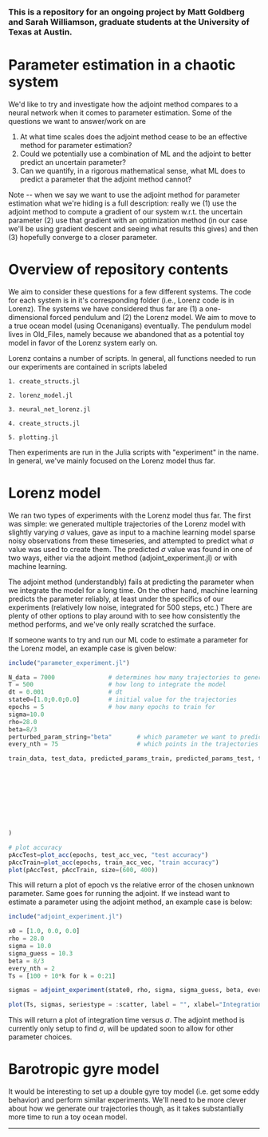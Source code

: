 ### This is a repository for an ongoing project by Matt Goldberg and Sarah Williamson, graduate students at the University of Texas at Austin. 

# Parameter estimation in a chaotic system 

We'd like to try and investigate how the adjoint method compares to a neural network when it comes to parameter estimation. Some of the questions we want to answer/work on are  

1. At what time scales does the adjoint method cease to be an effective method for parameter estimation? 
2. Could we potentially use a combination of ML and the adjoint to better predict an uncertain parameter?
3. Can we quantify, in a rigorous mathematical sense, what ML does to predict a parameter that the adjoint method cannot?

Note -- when we say we want to use the adjoint method for parameter estimation what we're hiding is a full description: really we (1) use the adjoint method to compute a gradient of our system w.r.t. the uncertain parameter (2) use that gradient with an optimization method (in our case we'll be using gradient descent and seeing what results this gives) and then (3) hopefully converge to a closer parameter. 

# Overview of repository contents

We aim to consider these questions for a few different systems. The code for each system is in it's corresponding folder (i.e., Lorenz code is in Lorenz). The systems we have considered thus far are (1) a one-dimensional forced pendulum and (2) the Lorenz model. We aim to move to a true ocean model (using Ocenanigans) eventually. The pendulum model lives in Old_Files, namely because we abandoned that as a potential toy model in favor of the Lorenz system early on. 

Lorenz contains a number of scripts. In general, all functions needed to run our experiments are contained in scripts labeled 

    1. create_structs.jl
    
    2. lorenz_model.jl
    
    3. neural_net_lorenz.jl
    
    4. create_structs.jl
    
    5. plotting.jl
    
Then experiments are run in the Julia scripts with "experiment" in the name. In general, we've mainly focused on the Lorenz model thus far. 

# Lorenz model 

We ran two types of experiments with the Lorenz model thus far. The first was simple: we generated multiple trajectories of the Lorenz model with slightly varying $\sigma$ values, gave as input to a machine learning model sparse noisy observations from these timeseries, and attempted to predict what $\sigma$ value was used to create them. The predicted $\sigma$ value was found in one of two ways, either via the adjoint method (adjoint_experiment.jl) or with machine learning. 

The adjoint method (understandbly) fails at predicting the parameter when we integrate the model for a long time. On the other hand, machine learning predicts the parameter reliably, at least under the specifics of our experiments (relatively low noise, integrated for 500 steps, etc.) There are plenty of other options to play around with to see how consistently the method performs, and we've only really scratched the surface. 

If someone wants to try and run our ML code to estimate a parameter for the Lorenz model, an example case is given below: 

```julia
include("parameter_experiment.jl")

N_data = 7000               # determines how many trajectories to generate
T = 500                     # how long to integrate the model 
dt = 0.001                  # dt 
state0=[1.0;0.0;0.0]        # initial value for the trajectories
epochs = 5                  # how many epochs to train for 
sigma=10.0                  
rho=28.0
beta=8/3
perturbed_param_string="beta"       # which parameter we want to predict, needs to be given as a string 
every_nth = 75                      # which points in the trajectories to use as data

train_data, test_data, predicted_params_train, predicted_params_test, train_acc_vec, test_acc_vec = parameter_experiment(N_data, 
                                                                                                                         T, 
                                                                                                                         dt, 
                                                                                                                         state0, 
                                                                                                                         every_nth,
                                                                                                                         sigma, 
                                                                                                                         rho, 
                                                                                                                         beta, 
                                                                                                                         perturbed_param_string, 
                                                                                                                         epochs 
)

# plot accuracy
pAccTest=plot_acc(epochs, test_acc_vec, "test accuracy")
pAccTrain=plot_acc(epochs, train_acc_vec, "train accuracy")
plot(pAccTest, pAccTrain, size=(600, 400))

```

This will return a plot of epoch vs the relative error of the chosen unknown parameter. Same goes for running the adjoint. If we instead want to estimate a parameter using the adjoint method, an example case is below: 

```julia
include("adjoint_experiment.jl")

x0 = [1.0, 0.0, 0.0]               
rho = 28.0                           
sigma = 10.0                        
sigma_guess = 10.3 
beta = 8/3 
every_nth = 2 
Ts = [100 + 10*k for k = 0:21]

sigmas = adjoint_experiment(state0, rho, sigma, sigma_guess, beta, every_nth, Ts)

plot(Ts, sigmas, seriestype = :scatter, label = "", xlabel="Integration time", ylabel=L"\sigma", dpi = 300)

```

This will return a plot of integration time versus $\sigma$. The adjoint method is currently only setup to find $\sigma$, will be updated soon to allow for other parameter choices. 

# Barotropic gyre model 

It would be interesting to set up a double gyre toy model (i.e. get some eddy behavior) and perform similar experiments. We'll need to be more clever about how we generate our trajectories though, as it takes substantially more time to run a toy ocean model.

-----------------
